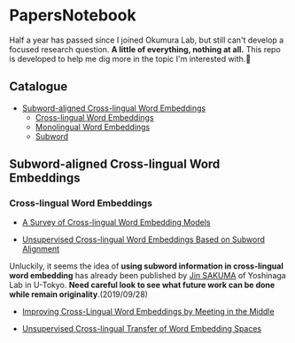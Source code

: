 # PapersNotebook

Half a year has passed since I joined Okumura Lab, but still can't develop a focused research question. **A little of everything, nothing at all.** This repo is developed to help me dig more in the topic I'm interested with.:muscle:	

## Catalogue

* [Subword-aligned Cross-lingual Word Embeddings](#subword-aligned-cross-lingual-word-embeddings)
  * [Cross-lingual Word Embeddings](#CWE)
  * [Monolingual Word Embeddings](#MWE)
  * [Subword](#Subword)

## Subword-aligned Cross-lingual Word Embeddings

### Cross-lingual Word Embeddings

* [A Survey of Cross-lingual Word Embedding Models](https://arxiv.org/pdf/1706.04902.pdf)

* [Unsupervised Cross-lingual Word Embeddings Based on Subword Alignment](http://www.tkl.iis.u-tokyo.ac.jp/new/uploads/publication_file/file/911/cicling2019.pdf)

Unluckily, it seems the idea of **using subword information in cross-lingual word embedding** has already been published by [Jin SAKUMA](http://www.tkl.iis.u-tokyo.ac.jp/~jsakuma/) of Yoshinaga Lab in U-Tokyo. **Need careful look to see what future work can be done while remain originality**.(2019/09/28)


* [Improving Cross-Lingual Word Embeddings by Meeting in the Middle](https://aclweb.org/anthology/D18-1027)

* [Unsupervised Cross-lingual Transfer of Word Embedding Spaces](https://aclweb.org/anthology/D18-1268)

  

